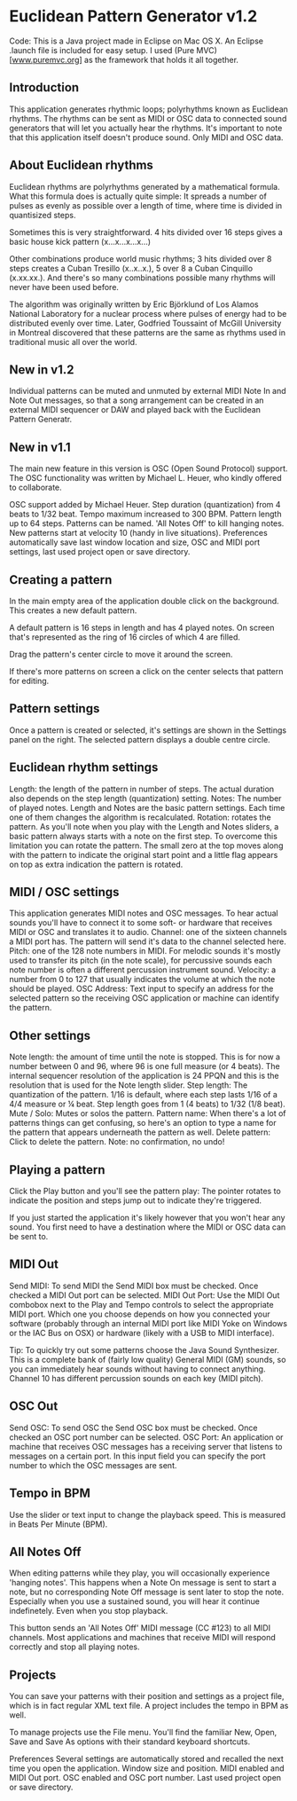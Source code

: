 # Euclidean Pattern Generator v1.2

Code:
This is a Java project made in Eclipse on Mac OS X. An Eclipse .launch file is included for easy setup.
I used (Pure MVC)[www.puremvc.org] as the framework that holds it all together.


## Introduction
This application generates rhythmic loops; polyrhythms known as Euclidean rhythms. The rhythms can be sent as MIDI or OSC data to connected sound generators that will let you actually hear the rhythms. It's important to note that this application itself doesn't produce sound. Only MIDI and OSC data.


## About Euclidean rhythms
Euclidean rhythms are polyrhythms generated by a mathematical formula. What this formula does is actually quite simple: It spreads a number of pulses as evenly as possible over a length of time, where time is divided in quantisized steps.

Sometimes this is very straightforward. 4 hits divided over 16 steps gives a basic house kick pattern (x...x...x...x...)

Other combinations produce world music rhythms; 3 hits divided over 8 steps creates a Cuban Tresillo (x..x..x.), 5 over 8 a Cuban Cinquillo (x.xx.xx.). And there's so many combinations possible many rhythms will never have been used before.

The algorithm was originally written by Eric Björklund of Los Alamos National Laboratory for a nuclear process where pulses of energy had to be distributed evenly over time. Later, Godfried Toussaint of McGill University in Montreal discovered that these patterns are the same as rhythms used in traditional music all over the world.

## New in v1.2
Individual patterns can be muted and unmuted by external MIDI Note In and Note Out messages, so that a song arrangement can be created in an external MIDI sequencer or DAW and played back with the Euclidean Pattern Generatr.

## New in v1.1
The main new feature in this version is OSC (Open Sound Protocol) support. The OSC functionality was written by Michael L. Heuer, who kindly offered to collaborate.

OSC support added by Michael Heuer.
Step duration (quantization) from 4 beats to 1/32 beat.
Tempo maximum increased to 300 BPM.
Pattern length up to 64 steps.
Patterns can be named.
'All Notes Off' to kill hanging notes.
New patterns start at velocity 10 (handy in live situations).
Preferences automatically save last window location and size, OSC and MIDI port settings, last used project open or save directory.


## Creating a pattern
In the main empty area of the application double click on the background. This creates a new default pattern.

A default pattern is 16 steps in length and has 4 played notes. On screen that's represented as the ring of 16 circles of which 4 are filled.

Drag the pattern's center circle to move it around the screen.

If there's more patterns on screen a click on the center selects that pattern for editing.


## Pattern settings
Once a pattern is created or selected, it's settings are shown in the Settings panel on the right. The selected pattern displays a double centre circle.

## Euclidean rhythm settings
Length: the length of the pattern in number of steps. The actual duration also depends on the step length (quantization) setting.
Notes: The number of played notes. Length and Notes are the basic pattern settings. Each time one of them changes the algorithm is recalculated.
Rotation: rotates the pattern. As you'll note when you play with the Length and Notes sliders, a basic pattern always starts with a note on the first step. To overcome this limitation you can rotate the pattern. The small zero at the top moves along with the pattern to indicate the original start point and a little flag appears on top as extra indication the pattern is rotated.

## MIDI / OSC settings
This application generates MIDI notes and OSC messages. To hear actual sounds you'll have to connect it to some soft- or hardware that receives MIDI or OSC and translates it to audio.
Channel: one of the sixteen channels a MIDI port has. The pattern will send it's data to the channel selected here.
Pitch: one of the 128 note numbers in MIDI. For melodic sounds it's mostly used to transfer its pitch (in the note scale), for percussive sounds each note number is often a different percussion instrument sound.
Velocity: a number from 0 to 127 that usually indicates the volume at which the note should be played.
OSC Address: Text input to specify an address for the selected pattern so the receiving OSC application or machine can identify the pattern.

## Other settings
Note length: the amount of time until the note is stopped. This is for now a number between 0 and 96, where 96 is one full measure (or 4 beats). The internal sequencer resolution of the application is 24 PPQN and this is the resolution that is used for the Note length slider.
Step length: The quantization of the pattern. 1/16 is default, where each step lasts 1/16 of a 4/4 measure or ¼ beat. Step length goes from 1 (4 beats) to 1/32 (1/8 beat).
Mute / Solo: Mutes or solos the pattern.
Pattern name: When there's a lot of patterns things can get confusing, so here's an option to type a name for the pattern that appears underneath the pattern as well.
Delete pattern: Click to delete the pattern. Note: no confirmation, no undo!


## Playing a pattern
Click the Play button and you'll see the pattern play: The pointer rotates to indicate the position and steps jump out to indicate they're triggered.

If you just started the application it's likely however that you won't hear any sound. You first need to have a destination where the MIDI or OSC data can be sent to.

## MIDI Out
Send MIDI: To send MIDI the Send MIDI box must be checked. Once checked a MIDI Out port can be selected.
MIDI Out Port: Use the MIDI Out combobox next to the Play and Tempo controls to select the appropriate MIDI port. Which one you choose depends on how you connected your software (probably through an internal MIDI port like MIDI Yoke on Windows or the IAC Bus on OSX) or hardware (likely with a USB to MIDI interface). 

Tip: To quickly try out some patterns choose the Java Sound Synthesizer. This is a complete bank of (fairly low quality) General MIDI (GM) sounds, so you can immediately hear sounds without having to connect anything. Channel 10 has different percussion sounds on each key (MIDI pitch).

## OSC Out
Send OSC: To send OSC the Send OSC box must be checked. Once checked an OSC port number can be selected.
OSC Port: An application or machine that receives OSC messages has a receiving server that listens to messages on a certain port. In this input field you can specify the port number to which the OSC messages are sent.

## Tempo in BPM
Use the slider or text input to change the playback speed. This is measured in Beats Per Minute (BPM).

## All Notes Off
When editing patterns while they play, you will occasionally experience 'hanging notes'. This happens when a Note On message is sent to start a note, but no corresponding Note Off message is sent later to stop the note. Especially when you use a sustained sound, you will hear it continue indefinetely. Even when you stop playback.

This button sends an 'All Notes Off' MIDI message (CC #123) to all MIDI channels. Most applications and machines that receive MIDI will respond correctly and stop all playing notes.


## Projects
You can save your patterns with their position and settings as a project file, which is in fact regular XML text file. A project includes the tempo in BPM as well.

To manage projects use the File menu. You'll find the familiar New, Open, Save and Save As options with their standard keyboard shortcuts.


Preferences
Several settings are automatically stored and recalled the next time you open the application.
Window size and position.
MIDI enabled and MIDI Out port.
OSC enabled and OSC port number.
Last used project open or save directory.
